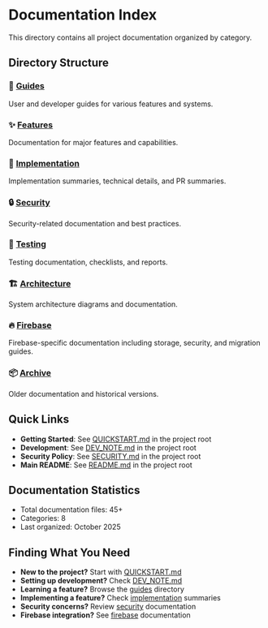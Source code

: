# Documentation Index

This directory contains all project documentation organized by category.

## Directory Structure

### 📖 [Guides](./guides/)
User and developer guides for various features and systems.

### ✨ [Features](./features/)
Documentation for major features and capabilities.

### 🔧 [Implementation](./implementation/)
Implementation summaries, technical details, and PR summaries.

### 🔒 [Security](./security/)
Security-related documentation and best practices.

### 🧪 [Testing](./testing/)
Testing documentation, checklists, and reports.

### 🏗️ [Architecture](./architecture/)
System architecture diagrams and documentation.

### 🔥 [Firebase](./firebase/)
Firebase-specific documentation including storage, security, and migration guides.

### 📦 [Archive](./archive/)
Older documentation and historical versions.

## Quick Links

- **Getting Started**: See [QUICKSTART.md](../QUICKSTART.md) in the project root
- **Development**: See [DEV_NOTE.md](../DEV_NOTE.md) in the project root
- **Security Policy**: See [SECURITY.md](../SECURITY.md) in the project root
- **Main README**: See [README.md](../README.md) in the project root

## Documentation Statistics

- Total documentation files: 45+
- Categories: 8
- Last organized: October 2025

## Finding What You Need

- **New to the project?** Start with [QUICKSTART.md](../QUICKSTART.md)
- **Setting up development?** Check [DEV_NOTE.md](../DEV_NOTE.md)
- **Learning a feature?** Browse the [guides](./guides/) directory
- **Implementing a feature?** Check [implementation](./implementation/) summaries
- **Security concerns?** Review [security](./security/) documentation
- **Firebase integration?** See [firebase](./firebase/) documentation
